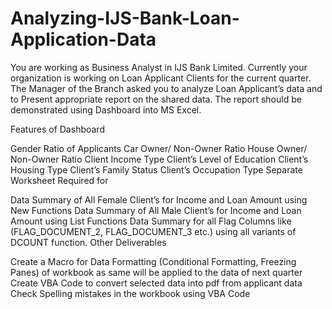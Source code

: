 # Analyzing-IJS-Bank-Loan-Application-Data
You are working as Business Analyst in IJS Bank Limited. Currently your organization is working on Loan Applicant Clients for the current quarter. The Manager of the Branch asked you to analyze Loan Applicant’s data and to Present appropriate report on the shared data. The report should be demonstrated using Dashboard into MS Excel.

Features of Dashboard

Gender Ratio of Applicants
Car Owner/ Non-Owner Ratio
House Owner/ Non-Owner Ratio
Client Income Type
Client’s Level of Education
Client’s Housing Type
Client’s Family Status
Client’s Occupation Type
Separate Worksheet Required for

Data Summary of All Female Client’s for Income and Loan Amount using New Functions
Data Summary of All Male Client’s for Income and Loan Amount using List Functions
Data Summary for all Flag Columns like (FLAG_DOCUMENT_2, FLAG_DOCUMENT_3 etc.) using all variants of DCOUNT function.
Other Deliverables

Create a Macro for Data Formatting (Conditional Formatting, Freezing Panes) of workbook as same will be applied to the data of next quarter
Create VBA Code to convert selected data into pdf from applicant data
Check Spelling mistakes in the workbook using VBA Code
